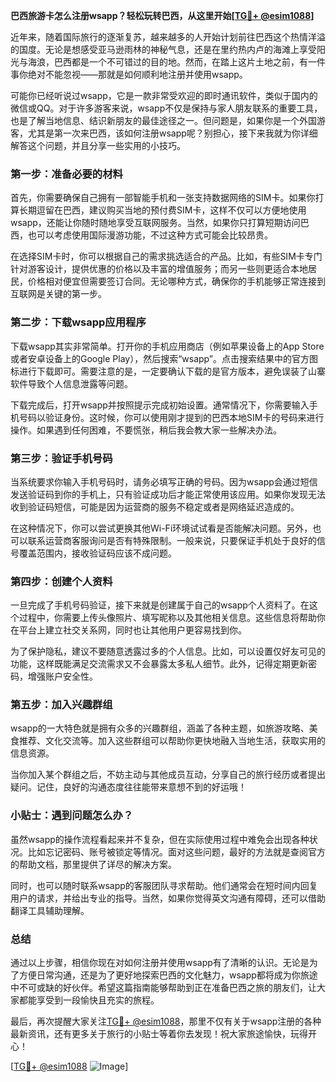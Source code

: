 **巴西旅游卡怎么注册wsapp？轻松玩转巴西，从这里开始[[TG💪+ @esim1088](https://t.me/s/esim1088)]**

近年来，随着国际旅行的逐渐复苏，越来越多的人开始计划前往巴西这个热情洋溢的国度。无论是想感受亚马逊雨林的神秘气息，还是在里约热内卢的海滩上享受阳光与海浪，巴西都是一个不可错过的目的地。然而，在踏上这片土地之前，有一件事你绝对不能忽视——那就是如何顺利地注册并使用wsapp。

可能你已经听说过wsapp，它是一款非常受欢迎的即时通讯软件，类似于国内的微信或QQ。对于许多游客来说，wsapp不仅是保持与家人朋友联系的重要工具，也是了解当地信息、结识新朋友的最佳途径之一。但问题是，如果你是一个外国游客，尤其是第一次来巴西，该如何注册wsapp呢？别担心，接下来我就为你详细解答这个问题，并且分享一些实用的小技巧。

### 第一步：准备必要的材料

首先，你需要确保自己拥有一部智能手机和一张支持数据网络的SIM卡。如果你打算长期逗留在巴西，建议购买当地的预付费SIM卡，这样不仅可以方便地使用wsapp，还能让你随时随地享受互联网服务。当然，如果你只打算短期访问巴西，也可以考虑使用国际漫游功能，不过这种方式可能会比较昂贵。

在选择SIM卡时，你可以根据自己的需求挑选适合的产品。比如，有些SIM卡专门针对游客设计，提供优惠的价格以及丰富的增值服务；而另一些则更适合本地居民，价格相对便宜但需要签订合同。无论哪种方式，确保你的手机能够正常连接到互联网是关键的第一步。

### 第二步：下载wsapp应用程序

下载wsapp其实非常简单。打开你的手机应用商店（例如苹果设备上的App Store或者安卓设备上的Google Play），然后搜索“wsapp”。点击搜索结果中的官方图标进行下载即可。需要注意的是，一定要确认下载的是官方版本，避免误装了山寨软件导致个人信息泄露等问题。

下载完成后，打开wsapp并按照提示完成初始设置。通常情况下，你需要输入手机号码以验证身份。这时候，你可以使用刚才提到的巴西本地SIM卡的号码来进行操作。如果遇到任何困难，不要慌张，稍后我会教大家一些解决办法。

### 第三步：验证手机号码

当系统要求你输入手机号码时，请务必填写正确的号码。因为wsapp会通过短信发送验证码到你的手机上，只有验证成功后才能正常使用该应用。如果你发现无法收到验证码短信，可能是因为运营商的服务不稳定或者是网络延迟造成的。

在这种情况下，你可以尝试更换其他Wi-Fi环境试试看是否能解决问题。另外，也可以联系运营商客服询问是否有特殊限制。一般来说，只要保证手机处于良好的信号覆盖范围内，接收验证码应该不成问题。

### 第四步：创建个人资料

一旦完成了手机号码验证，接下来就是创建属于自己的wsapp个人资料了。在这个过程中，你需要上传头像照片、填写昵称以及其他相关信息。这些信息将帮助你在平台上建立社交关系网，同时也让其他用户更容易找到你。

为了保护隐私，建议不要随意透露过多的个人信息。比如，可以设置仅好友可见的功能，这样既能满足交流需求又不会暴露太多私人细节。此外，记得定期更新密码，增强账户安全性。

### 第五步：加入兴趣群组

wsapp的一大特色就是拥有众多的兴趣群组，涵盖了各种主题，如旅游攻略、美食推荐、文化交流等。加入这些群组可以帮助你更快地融入当地生活，获取实用的信息资源。

当你加入某个群组之后，不妨主动与其他成员互动，分享自己的旅行经历或者提出疑问。记住，良好的沟通态度往往能带来意想不到的好运哦！

### 小贴士：遇到问题怎么办？

虽然wsapp的操作流程看起来并不复杂，但在实际使用过程中难免会出现各种状况。比如忘记密码、账号被锁定等情况。面对这些问题，最好的方法就是查阅官方的帮助文档，那里提供了详尽的解决方案。

同时，也可以随时联系wsapp的客服团队寻求帮助。他们通常会在短时间内回复用户的请求，并给出专业的指导。当然，如果你觉得英文沟通有障碍，还可以借助翻译工具辅助理解。

### 总结

通过以上步骤，相信你现在对如何注册并使用wsapp有了清晰的认识。无论是为了方便日常沟通，还是为了更好地探索巴西的文化魅力，wsapp都将成为你旅途中不可或缺的好伙伴。希望这篇指南能够帮助到正在准备巴西之旅的朋友们，让大家都能享受到一段愉快且充实的旅程。

最后，再次提醒大家关注[TG💪+ @esim1088](https://t.me/s/esim1088)，那里不仅有关于wsapp注册的各种最新资讯，还有更多关于旅行的小贴士等着你去发现！祝大家旅途愉快，玩得开心！

[[TG💪+ @esim1088](https://t.me/s/esim1088) ![Image](https://i.postimg.cc/4NQfJmqS/Snipaste-2025-05-13-00-14-12.png)]